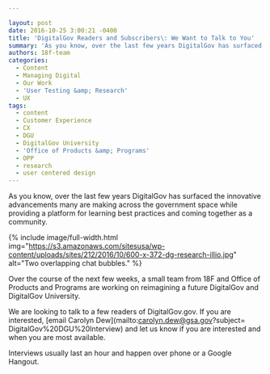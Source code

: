 ```yaml
---

layout: post
date: 2016-10-25 3:00:21 -0400
title: 'DigitalGov Readers and Subscribers\: We Want to Talk to You'
summary: 'As you know, over the last few years DigitalGov has surfaced the innovative advancements many are making across the government space while providing a platform for learning best practices and coming together as a community.  Over the course of the next few weeks, a small team from 18F'
authors: 18f-team
categories:
  - Content
  - Managing Digital
  - Our Work
  - 'User Testing &amp; Research'
  - UX
tags:
  - content
  - Customer Experience
  - CX
  - DGU
  - DigitalGov University
  - 'Office of Products &amp; Programs'
  - OPP
  - research
  - user centered design
---
```


As you know, over the last few years DigitalGov has surfaced the innovative advancements many are making across the government space while providing a platform for learning best practices and coming together as a community.


{% include image/full-width.html img="https://s3.amazonaws.com/sitesusa/wp-content/uploads/sites/212/2016/10/600-x-372-dg-research-illio.jpg" alt="Two overlapping chat bubbles." %}

Over the course of the next few weeks, a small team from 18F and Office of Products and Programs are working on reimagining a future DigitalGov and DigitalGov University.

We are looking to talk to a few readers of DigitalGov.gov. If you are interested, [email Carolyn Dew](mailto:carolyn.dew@gsa.gov?subject= DigitalGov%20DGU%20Interview) and let us know if you are interested and when you are most available.

Interviews usually last an hour and happen over phone or a Google Hangout.